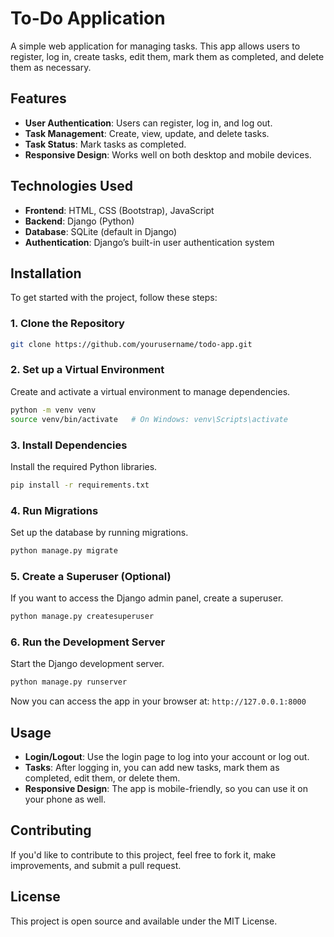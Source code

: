 
# To-Do Application

A simple web application for managing tasks. This app allows users to register, log in, create tasks, edit them, mark them as completed, and delete them as necessary.

## Features

- **User Authentication**: Users can register, log in, and log out.
- **Task Management**: Create, view, update, and delete tasks.
- **Task Status**: Mark tasks as completed.
- **Responsive Design**: Works well on both desktop and mobile devices.

## Technologies Used

- **Frontend**: HTML, CSS (Bootstrap), JavaScript
- **Backend**: Django (Python)
- **Database**: SQLite (default in Django)
- **Authentication**: Django’s built-in user authentication system

## Installation

To get started with the project, follow these steps:

### 1. Clone the Repository

```bash
git clone https://github.com/yourusername/todo-app.git
```

### 2. Set up a Virtual Environment

Create and activate a virtual environment to manage dependencies.

```bash
python -m venv venv
source venv/bin/activate   # On Windows: venv\Scripts\activate
```

### 3. Install Dependencies

Install the required Python libraries.

```bash
pip install -r requirements.txt
```

### 4. Run Migrations

Set up the database by running migrations.

```bash
python manage.py migrate
```

### 5. Create a Superuser (Optional)

If you want to access the Django admin panel, create a superuser.

```bash
python manage.py createsuperuser
```

### 6. Run the Development Server

Start the Django development server.

```bash
python manage.py runserver
```

Now you can access the app in your browser at: `http://127.0.0.1:8000`

## Usage

- **Login/Logout**: Use the login page to log into your account or log out.
- **Tasks**: After logging in, you can add new tasks, mark them as completed, edit them, or delete them.
- **Responsive Design**: The app is mobile-friendly, so you can use it on your phone as well.

## Contributing

If you'd like to contribute to this project, feel free to fork it, make improvements, and submit a pull request.

## License

This project is open source and available under the MIT License.
